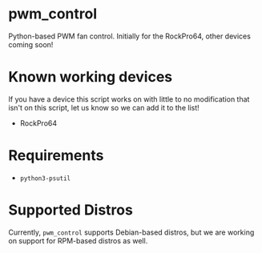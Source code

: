 # pwm_control
Python-based PWM fan control. Initially for the RockPro64, other devices coming soon!

# Known working devices
If you have a device this script works on with little to no modification that isn't on this script, let us know so we can add it to the list!

 * RockPro64
 
# Requirements
 * `python3-psutil`
 
 
# Supported Distros

Currently, `pwm_control` supports Debian-based distros, but we are working on support for RPM-based distros as well.